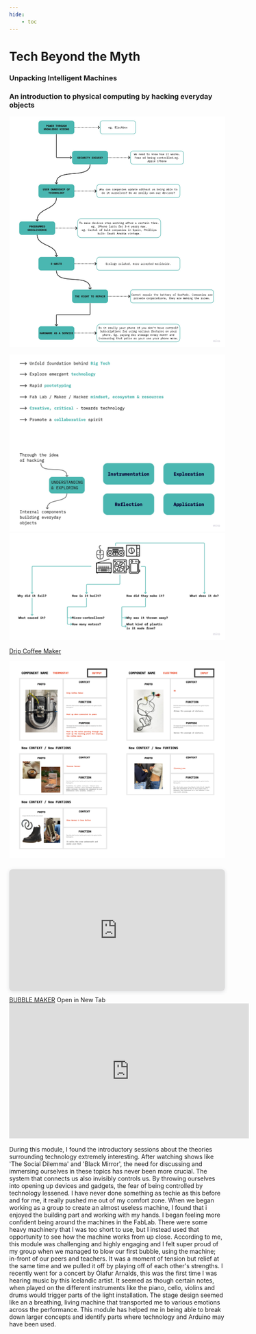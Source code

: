 ```yaml
---
hide:
    - toc
---
```


# **Tech Beyond the Myth**


<h3>Unpacking Intelligent Machines</h3>
<h3>An introduction to physical computing by hacking everyday objects</h3>

![](../images/techmyth.jpg)

![](../images/Tech01.jpg)
![](../images/Tech02.jpg)

<a class="button" href="https://hackmd.io/xQ9hjQftSiaee3XNQ7NcrQ?view">Drip Coffee Maker</a>

![](../images/Input_output.jpg)

<div style="position: relative; width: 100%; height: 0; padding-top: 56.2500%;
 padding-bottom: 0; box-shadow: 0 2px 8px 0 rgba(63,69,81,0.16); margin-top: 1.6em; margin-bottom: 0.9em; overflow: hidden;
 border-radius: 8px; will-change: transform;">
  <iframe loading="lazy" style="position: absolute; width: 100%; height: 100%; top: 0; left: 0; border: none; padding: 0;margin: 0;"
    src="https:&#x2F;&#x2F;www.canva.com&#x2F;design&#x2F;DAFSOM00dx4&#x2F;view?embed" allowfullscreen="allowfullscreen" allow="fullscreen">
  </iframe>
</div>
<a href="https:&#x2F;&#x2F;www.canva.com&#x2F;design&#x2F;DAFSOM00dx4&#x2F;view?utm_content=DAFSOM00dx4&amp;utm_campaign=designshare&amp;utm_medium=embeds&amp;utm_source=link" target="_blank" rel="noopener">BUBBLE MAKER</a> Open in New Tab


<iframe width="560" height="315" src="https://www.youtube.com/embed/yP4Ky6ruQYY" title="YouTube video player" frameborder="0" allow="accelerometer; autoplay; clipboard-write; encrypted-media; gyroscope; picture-in-picture" allowfullscreen></iframe>

During this module, I found the introductory sessions about the theories surrounding technology extremely interesting. After watching shows like 'The Social Dilemma' and 'Black Mirror', the need for discussing and immersing ourselves in these topics has never been more crucial. The system that connects us also invisibly controls us. By throwing ourselves into opening up devices and gadgets, the fear of being controlled by technology lessened. I have never done something as techie as this before and for me, it really pushed me out of my comfort zone. When we began working as a group to create an almost useless machine, I found that i enjoyed the building part and working with my hands. I began feeling more confident being around the machines in the FabLab. There were some heavy machinery that I was too short to use, but I instead used that opportunity to see how the machine works from up close. According to me, this module was challenging and highly engaging and I felt super proud of my group when we managed to blow our first bubble, using the machine; in-front of our peers and teachers. It was a moment of tension but relief at the same time and we pulled it off by playing off of each other's strengths. I recently went for a concert  by Ólafur Arnalds, this was the first time I was hearing music by this Icelandic artist. It seemed as though certain notes, when played on the different instruments like the piano, cello, violins and drums would trigger parts of the light installation. The stage design seemed like an a breathing, living machine that transported me to various emotions across the performance. This module has helped me in being able to break down larger concepts and identify parts where technology and Arduino may have been used.
